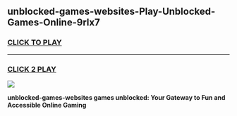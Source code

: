 
## unblocked-games-websites-Play-Unblocked-Games-Online-9rlx7
<h3>
<a href="https://premium76.site?title=unblocked-games-websites&ref=25A">CLICK TO PLAY</a></h3>
<hr>

<h3>
<a href="https://premium76.site?title=unblocked-games-websites&ref=25A">CLICK 2 PLAY</a>
  
</h3>

<a href="https://premium76.site?title=unblocked-games-websites&ref=25A"><img src="https://clearcache.store/games.png"></a>


**unblocked-games-websites games unblocked: Your Gateway to Fun and Accessible Online Gaming**
